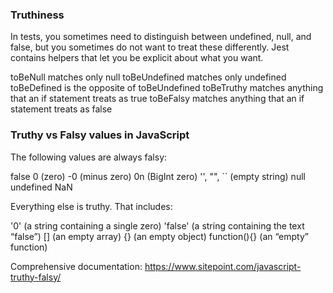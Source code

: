 ### Truthiness
In tests, you sometimes need to distinguish between undefined, null, and false, but you sometimes do not want to treat these differently. Jest contains helpers that let you be explicit about what you want.

toBeNull matches only null
toBeUndefined matches only undefined
toBeDefined is the opposite of toBeUndefined
toBeTruthy matches anything that an if statement treats as true
toBeFalsy matches anything that an if statement treats as false

### Truthy vs Falsy values in JavaScript

The following values are always falsy:

false
0 (zero)
-0 (minus zero)
0n (BigInt zero)
'', "", `` (empty string)
null
undefined
NaN


Everything else is truthy. That includes:

'0' (a string containing a single zero)
'false' (a string containing the text “false”)
[] (an empty array)
{} (an empty object)
function(){} (an “empty” function)

Comprehensive documentation: https://www.sitepoint.com/javascript-truthy-falsy/